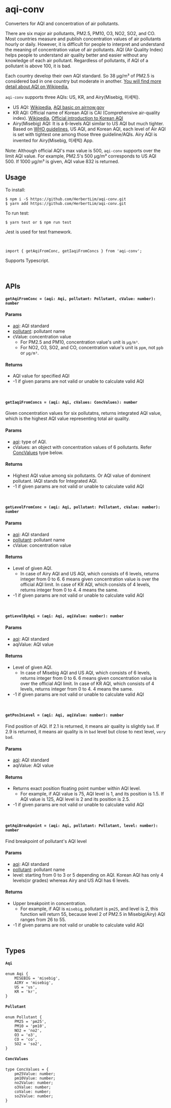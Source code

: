 # aqi-conv
Converters for AQI and concentration of air pollutants. 

There are six major air pollutants, PM2.5, PM10, O3, NO2, SO2, and CO. Most countries measure and publish concentration values of air pollutants hourly or daily. However, it is difficult for people to interpret and understand the meaning of concentration value of air pollutants. AQI (Air Quality Index) helps people to understand air quality better and easier without any knowledge of each air pollutant. Regardless of pollutants, if AQI of a pollutant is above 100, it is bad. 

Each country develop their own AQI standard. So 38 µg/m³ of PM2.5 is considered bad in one country but moderate in another. [You will find more detail about AQI on Wikipedia.](https://en.wikipedia.org/wiki/Air_quality_index)

`aqi-conv` supports three AQIs: US, KR, and Airy(Misebig, 미세빅). 
- US AQI: [Wikipedia](https://en.wikipedia.org/wiki/Air_quality_index#United_States), [AQI basic on airnow.gov](https://www.airnow.gov/aqi/aqi-basics/)
- KR AQI: Official name of Korean AQI is CAI (Comprehensive air-quality index). [Wikipedia](https://en.wikipedia.org/wiki/Air_quality_index#South_Korea), [Official introduction to Korean AQI](https://www.airkorea.or.kr/web/khaiInfo?pMENU_NO=129)
- Airy(Misebig) AQI: It is a 6-levels AQI similar to US AQI but much tighter. Based on [WHO guidelines](https://apps.who.int/iris/bitstream/handle/10665/69477/WHO_SDE_PHE_OEH_06.02_eng.pdf;jsessionid=B1BC70C7D206DA34F36F9E910BB978AE?sequence=1), US AQI, and Korean AQI, each level of Air AQI is set with tightest one among those three guideline/AQIs. Airy AQI is invented for Airy(Misebig, 미세빅) App.

Note: Although official AQI's max value is 500, `aqi-conv` supports over the limit AQI value. For example, PM2.5's 500 µg/m³ corresponds to US AQI 500. If 1000 µg/m³ is given, AQI value 832 is returned. 

## Usage
To install:
```
$ npm i -S https://github.com/HerbertLim/aqi-conv.git
$ yarn add https://github.com/HerbertLim/aqi-conv.git
```
To run test:
```
$ yarn test or $ npm run test
```
Jest is used for test framework.

&nbsp;

```
import { getAqiFromConc, getIaqiFromConcs } from 'aqi-conv';
```
Supports Typescript.

&nbsp;

## APIs
#### `getAqiFromConc = (aqi: Aqi, pollutant: Pollutant, cValue: number): number`

#### Params
- [aqi](#Aqi): AQI standard 
- [pollutant](#Pollutant): pollutant name
- cValue: concentration value
  - For PM2.5 and PM10, concentration value's unit is `µg/m³`.
  - For NO2, O3, SO2, and CO, concentration value's unit is `ppm`, not `ppb` or `µg/m³`.

#### Returns

- AQI value for specified AQI
- -1 if given params are not valid or unable to calculate valid AQI

&nbsp;

#### `getIaqiFromConcs = (aqi: Aqi, cValues: ConcValues): number`
Given concentration values for six pollutatns, returns integrated AQI value, which is the highest AQI value representing  total air quality.
#### Params
- [aqi](#Aqi): type of AQI. 
- cValues: an object with concentration values of 6 pollutants. Refer [ConcValues](#ConcValues) type below. 

#### Returns
- Highest AQI value among six pollutants. Or AQI value of dominent pollutant. IAQI stands for Integrated AQI.
- -1 if given params are not valid or unable to calculate valid AQI

&nbsp;

#### `getLevelFromConc = (aqi: Aqi, pollutant: Pollutant, cValue: number): number`

#### Params
- [aqi](#Aqi): AQI standard 
- [pollutant](#Pollutant): pollutant name
- cValue: concentration value

#### Returns
- Level of given AQI. 
  - In case of Airy AQI and US AQI, which consists of 6 levels, returns integer from 0 to 6. 6 means given concentration value is over the official AQI limit. In case of KR AQI, which consists of 4 levels, returns integer from 0 to 4. 4 means the same. 
- -1 if given params are not valid or unable to calculate valid AQI

&nbsp;

#### `getLevelByAqi = (aqi: Aqi, aqiValue: number): number`

#### Params
- [aqi](#Aqi): AQI standard 
- aqiValue: AQI value

#### Returns
- Level of given AQI. 
  - In case of Misebig AQI and US AQI, which consists of 6 levels, returns integer from 0 to 6. 6 means given concentration value is over the official AQI limit. In case of KR AQI, which consists of 4 levels, returns integer from 0 to 4. 4 means the same. 
- -1 if given params are not valid or unable to calculate valid AQI

&nbsp;

#### `getPosInLevel = (aqi: Aqi, aqiValue: number): number`

Find position of AQI. If 2.1 is returned, it means air quality is slightly `bad`. If 2.9 is returned, it means air quality is in `bad` level but close to next level, `very bad`.

#### Params
- [aqi](#Aqi): AQI standard 
- aqiValue: AQI value

#### Returns
- Returns exact position floating point number within AQI level. 
  - For example, if AQI value is 75, AQI level is 1, and its position is 1.5. If AQI value is 125, AQI level is 2 and its position is 2.5.
- -1 if given params are not valid or unable to calculate valid AQI

&nbsp;

#### `getAqiBreakpoint = (aqi: Aqi, pollutant: Pollutant, level: number): number`
Find breakpoint of pollutant's AQI level

#### Params
- [aqi](#Aqi): AQI standard 
- [pollutant](#Pollutant): pollutant name
- level: starting from 0 to 3 or 5 depending on AQI. Korean AQI has only 4 levels(or grades) whereas Airy and US AQI has 6 levels.

#### Returns
- Upper breakpoint in concentration.
  - For example, if AQI is `misebig`, pollutant is `pm25`, and level is 2, this function will return 55, because level 2 of PM2.5 in Misebig(Airy) AQI ranges from 26 to 55.
- -1 if given params are not valid or unable to calculate valid AQI

&nbsp;

## Types
#### `Aqi`
```
enum Aqi {
    MISEBIG = 'misebig',
    AIRY = 'misebig',
    US = 'us',
    KR = 'kr',
}
```

#### `Pollutant`
```
enum Pollutant {
    PM25 = 'pm25',
    PM10 = 'pm10',
    NO2 = 'no2',
    O3 = 'o3',
    CO = 'co',
    SO2 = 'so2',
}
```

#### `ConcValues`
```
type ConcValues = {
    pm25Value: number;
    pm10Value: number;
    no2Value: number;
    o3Value: number;
    coValue: number;
    so2Value: number;
}
```

